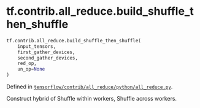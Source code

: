 <div itemscope itemtype="http://developers.google.com/ReferenceObject">
<meta itemprop="name" content="tf.contrib.all_reduce.build_shuffle_then_shuffle" />
<meta itemprop="path" content="Stable" />
</div>

# tf.contrib.all_reduce.build_shuffle_then_shuffle

``` python
tf.contrib.all_reduce.build_shuffle_then_shuffle(
    input_tensors,
    first_gather_devices,
    second_gather_devices,
    red_op,
    un_op=None
)
```



Defined in [`tensorflow/contrib/all_reduce/python/all_reduce.py`](/code/stable/tensorflow/contrib/all_reduce/python/all_reduce.py).

Construct hybrid of Shuffle within workers, Shuffle across workers.